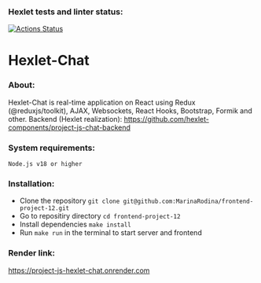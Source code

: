 ### Hexlet tests and linter status:
[![Actions Status](https://github.com/MarinaRodina/frontend-project-12/actions/workflows/hexlet-check.yml/badge.svg)](https://github.com/MarinaRodina/frontend-project-12/actions)

# Hexlet-Chat

### About:
Hexlet-Chat is real-time application on React using Redux (@reduxjs/toolkit), AJAX, Websockets, React Hooks, Bootstrap, Formik and other.
Backend (Hexlet realization): https://github.com/hexlet-components/project-js-chat-backend

### System requirements:
`Node.js v18 or higher`

### Installation:
* Clone the repository `git clone git@github.com:MarinaRodina/frontend-project-12.git`
* Go to repositiry directory `cd frontend-project-12`
* Install dependencies `make install`
* Run `make run` in the terminal to start server and frontend

### Render link:
https://project-js-hexlet-chat.onrender.com
